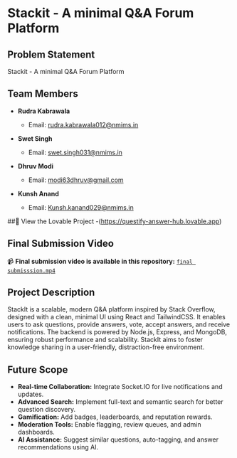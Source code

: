 # Stackit - A minimal Q&A Forum Platform

## Problem Statement
Stackit - A minimal Q&A Forum Platform

## Team Members
- **Rudra Kabrawala**
  - Email: rudra.kabrawala012@nmims.in

- **Swet Singh**
  - Email: swet.singh031@nmims.in

- **Dhruv Modi**
  - Email: modi63dhruv@gmail.com

- **Kunsh Anand**
  - Email: Kunsh.kanand029@nmims.in 

##🔗 View the Lovable Project -(https://questify-answer-hub.lovable.app)

## Final Submission Video
📹 **Final submission video is available in this repository:** [`final submisssion.mp4`](./final%20submisssion.mp4)

## Project Description
StackIt is a scalable, modern Q&A platform inspired by Stack Overflow, designed with a clean, minimal UI using React and TailwindCSS. It enables users to ask questions, provide answers, vote, accept answers, and receive notifications. The backend is powered by Node.js, Express, and MongoDB, ensuring robust performance and scalability. StackIt aims to foster knowledge sharing in a user-friendly, distraction-free environment.

## Future Scope
- **Real-time Collaboration:** Integrate Socket.IO for live notifications and updates.
- **Advanced Search:** Implement full-text and semantic search for better question discovery.
- **Gamification:** Add badges, leaderboards, and reputation rewards.
- **Moderation Tools:** Enable flagging, review queues, and admin dashboards.
- **AI Assistance:** Suggest similar questions, auto-tagging, and answer recommendations using AI. 